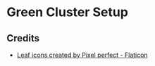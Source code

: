 # Green Cluster Setup

## Credits

* <a href="https://www.flaticon.com/free-icons/leaf" title="leaf icons">Leaf icons created by Pixel perfect - Flaticon</a>